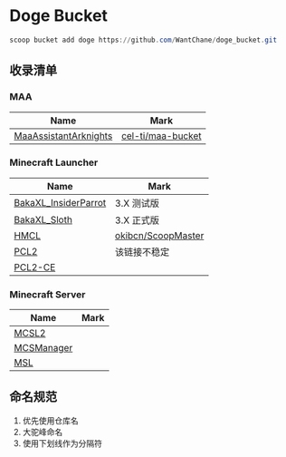 # Doge Bucket

```powershell
scoop bucket add doge https://github.com/WantChane/doge_bucket.git
```

## 收录清单

### MAA

| Name                                      | Mark                                                                                  |
| ----------------------------------------- | ------------------------------------------------------------------------------------- |
| [MaaAssistantArknights](https://maa.plus) | [cel-ti/maa-bucket](https://github.com/cel-ti/maa-bucket/blob/master/bucket/maa.json) |

### Minecraft Launcher

| Name                                                    | Mark                                                                                     |
| ------------------------------------------------------- | ---------------------------------------------------------------------------------------- |
| [BakaXL_InsiderParrot](https://www.bakaxl.com)          | 3.X 测试版                                                                               |
| [BakaXL_Sloth](https://www.bakaxl.com)                  | 3.X 正式版                                                                               |
| [HMCL](https://github.com/huanghongxun/HMCL)            | [okibcn/ScoopMaster](https://github.com/okibcn/ScoopMaster/blob/master/bucket/hmcl.json) |
| [PCL2](https://github.com/Hex-Dragon/PCL2)              | 该链接不稳定                                                                             |
| [PCL2-CE](https://pcl-community.github.io/PCL2-CE-Web/) |                                                                                          |

### Minecraft Server

| Name                                      | Mark |
| ----------------------------------------- | ---- |
| [MCSL2](https://mcsl.com.cn/)             |      |
| [MCSManager](https://www.mcsmanager.com/) |      |
| [MSL](https://www.mslmc.cn/)              |      |

## 命名规范

1. 优先使用仓库名
2. 大驼峰命名
3. 使用下划线作为分隔符
